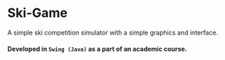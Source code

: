 # Ski-Game
A simple ski competition simulator with a simple graphics and interface. 

#### Developed in `Swing (Java)`  as a part of an academic course.
